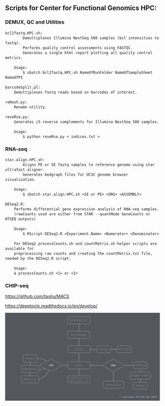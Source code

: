 ## Scripts for Center for Functional Genomics HPC: 

### DEMUX, QC and Utilities

    bcl2fastq.HPC.sh:
            Demultiplexes Illumina NextSeq 500 samples (bcl intensities to fastq).
            Performs quality control assessments using FASTQC. 
            Generates a single html report plotting all quality control metrics.

        Usage: 
            $ sbatch bcl2fastq.HPC.sh NameOfRunFolder NameOfSampleSheet NameOfPI 
    
    barcodeSplit.pl: 
        Demultiplexes fastq reads based on barcodes of interest.
    
    reHash.py:
        Rename utility.

    reveRse.py:
        Generates i5 reverse complements for Illumina NextSeq 500 samples. 
        
        Usage: 
            $ python reveRse.py < indices.txt >

### RNA-seq
                  
    star.align.HPC.sh: 
            Aligns PE or SE fastq samples to reference genome using star ultrafast aligner. 
            Generates bedgraph files for UCSC genome browser visualization. 
        
        Usage: 
            $ sbatch star.align.HPC.sh <SE or PE> <ORG> <ASSEMBLY> 
    
    DESeq2.R:
        Performs differential gene expression analysis of RNA-seq samples. 
        (rawCounts used are either from STAR --quantMode GeneCounts or HTSEQ outputs)
        
        Usage: 
            $ RScript DESeq2.R <Experiment.Name> <Numerator> <Denominator>
        
        For DESeq2 processCounts.sh and countMatrix.sh helper scripts are available for 
        preprocessing raw counts and creating the countMatrix.txt file, needed by the DESeq2.R script. 
        
        Usage: 
        $ processCounts.sh <1> or <2>
   
### CHIP-seq

   https://github.com/taoliu/MACS
   
   https://deeptools.readthedocs.io/en/develop/

![Screenshot](workflow.png)


